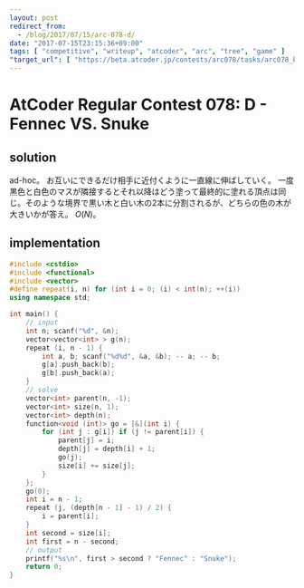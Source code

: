 ```yaml
---
layout: post
redirect_from:
  - /blog/2017/07/15/arc-078-d/
date: "2017-07-15T23:15:36+09:00"
tags: [ "competitive", "writeup", "atcoder", "arc", "tree", "game" ]
"target_url": [ "https://beta.atcoder.jp/contests/arc078/tasks/arc078_b" ]
---
```


# AtCoder Regular Contest 078: D - Fennec VS. Snuke

## solution

ad-hoc。
お互いにできるだけ相手に近付くように一直線に伸ばしていく。
一度黒色と白色のマスが隣接するとそれ以降はどう塗って最終的に塗れる頂点は同じ。そのような境界で黒い木と白い木の$2$本に分割されるが、どちらの色の木が大きいかが答え。
$O(N)$。

## implementation

``` c++
#include <cstdio>
#include <functional>
#include <vector>
#define repeat(i, n) for (int i = 0; (i) < int(n); ++(i))
using namespace std;

int main() {
    // input
    int n; scanf("%d", &n);
    vector<vector<int> > g(n);
    repeat (i, n - 1) {
        int a, b; scanf("%d%d", &a, &b); -- a; -- b;
        g[a].push_back(b);
        g[b].push_back(a);
    }
    // solve
    vector<int> parent(n, -1);
    vector<int> size(n, 1);
    vector<int> depth(n);
    function<void (int)> go = [&](int i) {
        for (int j : g[i]) if (j != parent[i]) {
            parent[j] = i;
            depth[j] = depth[i] + 1;
            go(j);
            size[i] += size[j];
        }
    };
    go(0);
    int i = n - 1;
    repeat (j, (depth[n - 1] - 1) / 2) {
        i = parent[i];
    }
    int second = size[i];
    int first = n - second;
    // output
    printf("%s\n", first > second ? "Fennec" : "Snuke");
    return 0;
}
```
